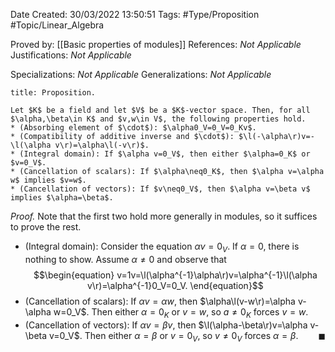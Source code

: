 <div class="topSpace"></div>

Date Created: 30/03/2022 13:50:51
Tags: #Type/Proposition #Topic/Linear_Algebra

Proved by: [[Basic properties of modules]]
References: <i>Not Applicable</i>
Justifications: <i>Not Applicable</i>

Specializations: <i>Not Applicable</i>
Generalizations: <i>Not Applicable</i>

``` ad-Proposition
title: Proposition.

Let $K$ be a field and let $V$ be a $K$-vector space. Then, for all $\alpha,\beta\in K$ and $v,w\in V$, the following properties hold.
* (Absorbing element of $\cdot$): $\alpha0_V=0_V=0_Kv$.
* (Compatibility of additive inverse and $\cdot$): $\l(-\alpha\r)v=-\l(\alpha v\r)=\alpha\l(-v\r)$.
* (Integral domain): If $\alpha v=0_V$, then either $\alpha=0_K$ or $v=0_V$.
* (Cancellation of scalars): If $\alpha\neq0_K$, then $\alpha v=\alpha w$ implies $v=w$.
* (Cancellation of vectors): If $v\neq0_V$, then $\alpha v=\beta v$ implies $\alpha=\beta$.

```

<i>Proof.</i> Note that the first two hold more generally in modules, so it suffices to prove the rest.
* (Integral domain): Consider the equation $\alpha v=0_V$. If $\alpha=0$, there is nothing to show. Assume $\alpha\neq0$ and observe that
$$\begin{equation}
    v=1v=\l(\alpha^{-1}\alpha\r)v=\alpha^{-1}\l(\alpha v\r)=\alpha^{-1}0_V=0_V.
\end{equation}$$
* (Cancellation of scalars): If $\alpha v=\alpha w$, then $\alpha\l(v-w\r)=\alpha v-\alpha w=0_V$. Then either $\alpha=0_K$ or $v=w$, so $a\neq0_K$ forces $v=w$.
* (Cancellation of vectors): If $\alpha v=\beta v$, then $\l(\alpha-\beta\r)v=\alpha v-\beta v=0_V$. Then either $\alpha=\beta$ or $v=0_V$, so $v\neq0_V$ forces $\alpha=\beta$.<span style="float:right;">$\blacksquare$</span>
